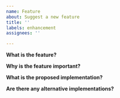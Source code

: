 ```yaml
---
name: Feature
about: Suggest a new feature
title: ''
labels: enhancement
assignees: ''

---
```


**What is the feature?**

**Why is the feature important?**

**What is the proposed implementation?**

**Are there any alternative implementations?**

